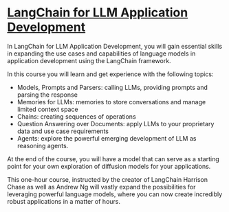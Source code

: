 # [LangChain for LLM Application Development](https://www.deeplearning.ai/short-courses/langchain-for-llm-application-development/)

In LangChain for LLM Application Development, you will gain essential skills in expanding the use cases and capabilities of language models in application development using the LangChain framework.

In this course you will learn and get experience with the following topics:

- Models, Prompts and Parsers: calling LLMs, providing prompts and parsing the response
- Memories for LLMs: memories to store conversations and manage limited context space
- Chains: creating sequences of operations
- Question Answering over Documents: apply LLMs to your proprietary data and use case requirements
- Agents: explore the powerful emerging development of LLM as reasoning agents.

At the end of the course, you will have a model that can serve as a starting point for your own exploration of diffusion models for your applications.

This one-hour course, instructed by the creator of LangChain Harrison Chase as well as Andrew Ng will vastly expand the possibilities for leveraging powerful language models, where you can now create incredibly robust applications in a matter of hours.
